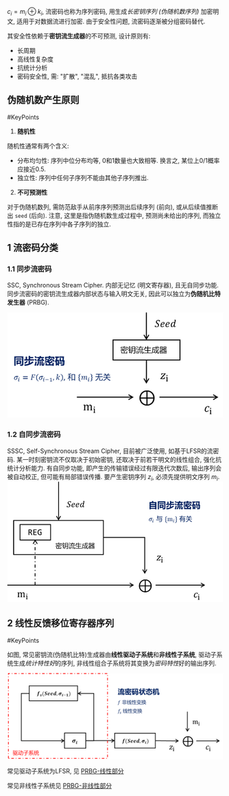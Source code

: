 $c_{i}=m_{i}\oplus k_{i}$, 流密码也称为序列密码, 用生成*长密钥序列 (伪随机数序列)* 加密明文, 适用于对数据流进行加密. 由于安全性问题, 流密码逐渐被分组密码替代.

其安全性依赖于**密钥流生成器**的不可预测, 设计原则有:
- 长周期
- 高线性复杂度
- 抗统计分析
- 密码安全性, 需: "扩散", "混乱", 抵抗各类攻击

## 伪随机数产生原则

#KeyPoints

1. **随机性**

随机性通常有两个含义:
- 分布均匀性: 序列中位分布均等, 0和1数量也大致相等. 换言之, 某位上0/1概率应接近0.5.
- 独立性: 序列中任何子序列不能由其他子序列推出.

2.  **不可预测性**

对于伪随机数列, 需防范敌手从前序序列预测出后续序列 (前向), 或从后续值推断出 `seed` (后向). 注意, 这里是指伪随机数生成过程中, 预测尚未给出的序列, 而独立性指的是已存在序列中各子序列的独立.


## 1 流密码分类

### 1.1 同步流密码

SSC, Synchronous Stream Cipher. 内部无记忆 (明文寄存器), 且无自同步功能. 同步流密码的密钥流生成器内部状态与输入明文无关, 因此可以独立为**伪随机比特发生器** (PRBG).

![|350](../../attach/Pasted%20image%2020230609220618.png)

### 1.2 自同步流密码

SSSC, Self-Synchronous Stream Cipher, 目前被广泛使用, 如基于LFSR的流密码. 某一时刻密钥流不仅取决于初始密钥, 还取决于前若干明文的线性组合, 强化抗统计分析能力. 有自同步功能, 即产生的传输错误经过有限迭代次数后, 输出序列会被自动校正, 但可能有局部错误传播. 要产生密钥序列 $z_{i}$, 必须先提供明文序列 $m_{i}$.
![|400](../../attach/Pasted%20image%2020230609220612.png)



## 2 线性反馈移位寄存器序列

#KeyPoints

如图, 常见密钥流(伪随机比特)生成器由**线性驱动子系统**和**非线性子系统**, 驱动子系统生成*统计特性好*的序列, 非线性组合子系统将其变换为*密码特性*好的输出序列. 

![|500](../../attach/Pasted%20image%2020230609221302.png)

常见驱动子系统为LFSR, 见 [PRBG-线性部分](PRBG-线性部分.md)

常见非线性子系统见 [PRBG-非线性部分](PRBG-非线性部分.md)

